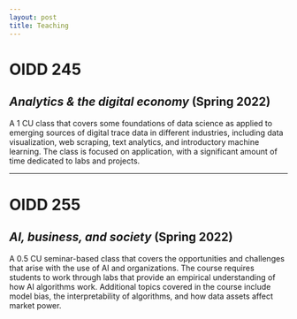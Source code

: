 ```yaml
---
layout: post
title: Teaching
---
```


# OIDD 245

## _Analytics & the digital economy_ (Spring 2022)

A 1 CU class that covers some foundations of data science as applied to emerging sources of digital trace data in different industries, including data visualization, web scraping, text analytics, and introductory machine learning. The class is focused on application, with a significant amount of time dedicated to labs and projects.

***

# OIDD 255

## _AI, business, and society_ (Spring 2022)

A 0.5 CU seminar-based class that covers the opportunities and challenges that arise with the use of AI and organizations. The course requires students to work through labs that provide an empirical understanding of how AI algorithms work. Additional topics covered in the course include model bias, the interpretability of algorithms, and how data assets affect market power.
